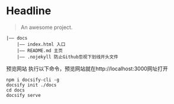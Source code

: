 # Headline

> An awesome project.

```text
|—— docs
    |—— index.html 入口
    |—— README.md 主页
    |—— .nojekyll 防止Github忽视下划线开头文件
```
预览网站
执行以下命令，预览网站就在http://localhost:3000网址打开
```shell
npm i docsify-cli -g
docsify init ./docs
cd docs
docsify serve
```

